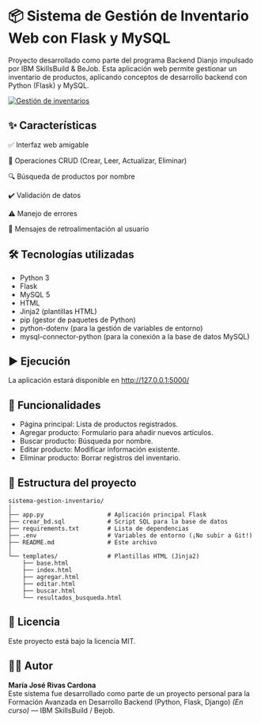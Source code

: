 # 📦 Sistema de Gestión de Inventario Web con Flask y MySQL

Proyecto desarrollado como parte del programa Backend Dianjo impulsado por IBM SkillsBuild & BeJob. Esta aplicación web permite gestionar un inventario de productos, aplicando conceptos de desarrollo backend con Python (Flask) y MySQL.

[![Gestión de inventarios](https://github.com/user-attachments/assets/0341122f-b756-47f1-82f8-9220594f3c52)](https://github.com/user-attachments/assets/0341122f-b756-47f1-82f8-9220594f3c52)

## ✨ Características
✅ Interfaz web amigable

🔄 Operaciones CRUD (Crear, Leer, Actualizar, Eliminar)

🔍 Búsqueda de productos por nombre

✔️ Validación de datos

⚠️ Manejo de errores

💬 Mensajes de retroalimentación al usuario

## 🛠️ Tecnologías utilizadas
- Python 3
- Flask
- MySQL 5
- HTML
- Jinja2 (plantillas HTML)
- pip (gestor de paquetes de Python)
- python-dotenv (para la gestión de variables de entorno)
- mysql-connector-python (para la conexión a la base de datos MySQL)

## ▶️ Ejecución

La aplicación estará disponible en http://127.0.0.1:5000/

## 🧪 Funcionalidades
- Página principal: Lista de productos registrados.
- Agregar producto: Formulario para añadir nuevos artículos.
- Buscar producto: Búsqueda por nombre.
- Editar producto: Modificar información existente.
- Eliminar producto: Borrar registros del inventario.

## 📂 Estructura del proyecto
```
sistema-gestion-inventario/
│
├── app.py                  # Aplicación principal Flask
├── crear_bd.sql            # Script SQL para la base de datos
├── requirements.txt        # Lista de dependencias
├── .env                    # Variables de entorno (¡No subir a Git!)
├── README.md               # Este archivo
│
└── templates/              # Plantillas HTML (Jinja2)
    ├── base.html
    ├── index.html
    ├── agregar.html
    ├── editar.html
    ├── buscar.html
    └── resultados_busqueda.html
```

## 📜 Licencia  
Este proyecto está bajo la licencia MIT.

## 🧑‍💻 Autor  
**María José Rivas Cardona**  
Este sistema fue desarrollado como parte de un proyecto personal para la Formación Avanzada en Desarrollo Backend (Python, Flask, Django) *(En curso)* — IBM SkillsBuild / Bejob.



